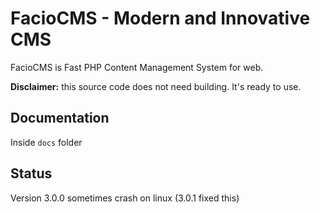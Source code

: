# FacioCMS - Modern and Innovative CMS 
FacioCMS is Fast PHP Content Management System for web. 

**Disclaimer:** this source code does not need building. It's ready to use.

## Documentation
Inside `docs` folder

## Status
Version 3.0.0 sometimes crash on linux (3.0.1 fixed this)
